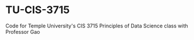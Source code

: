 # TU-CIS-3715
Code for Temple University's CIS 3715 Principles of Data Science class with Professor Gao 
